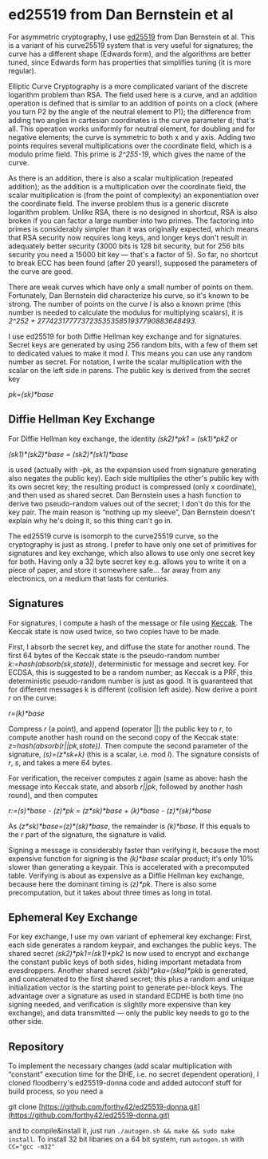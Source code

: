 ed25519 from Dan Bernstein et al
================================

For asymmetric cryptography, I use [ed25519](https://ed25519.cr.yp.to/) from
Dan Bernstein et al.  This is a variant of his curve25519 system that is
very useful for signatures; the curve has a different shape (Edwards form), and
the algorithms are better tuned, since Edwards form has properties that
simplifies tuning (it is more regular).

Elliptic Curve Cryptography is a more complicated variant of the discrete
logarithm problem than RSA.  The field used here is a curve, and an
addition operation is defined that is similar to an addition of points on a
clock (where you turn P2 by the angle of the neutral element to P1); the
difference from adding two angles in cartesian coordinates is the curve
parameter d; that's all.  This operation works uniformly for neutral
element, for doubling and for negative elements; the curve is symmetric to both
x and y axis.  Adding two points requires several multiplications over the
coordinate field, which is a modulo prime field.  This prime is _2^255-19_,
which gives the name of the curve.

As there is an addition, there is also a scalar multiplication (repeated
addition); as the addition is a multiplication over the coordinate field, the
scalar multiplication is (from the point of complexity) an exponentiation over
the coordinate field.  The inverse problem thus is a generic discrete
logarithm problem.  Unlike RSA, there is no designed in shortcut, RSA is
also broken if you can factor a large number into two primes.  The
factoring into primes is considerably simpler than it was originally expected,
which means that RSA security now requires long keys, and longer keys don't
result in adequately better security (3000 bits is 128 bit security, but for
256 bits security you need a 15000 bit key — that's a factor of 5).  So
far, no shortcut to break ECC has been found (after 20 years!), supposed the
parameters of the curve are good.

There are weak curves which have only a small number of points on them.
 Fortunately, Dan Bernstein did characterize his curve, so it's known to
be strong.  The number of points on the curve _l_ is also a known
prime (this number is needed to calculate the modulus for multiplying scalars),
it is _2^252 + 27742317777372353535851937790883648493_.

I use ed25519 for both Diffie Hellman key exchange and for signatures.
 Secret keys are generated by using 256 random bits, with a few of them
set to dedicated values to make it mod _l_.  This means you can use
any random number as secret.  For notation, I write the scalar
multiplication with the scalar on the left side in parens.  The public key
is derived from the secret key

_pk=(sk)\*base_

## Diffie Hellman Key Exchange ##

For Diffie Hellman key exchange, the identity _(sk2)\*pk1 = (sk1)\*pk2_ or

_(sk1)\*(sk2)\*base = (sk2)\*(sk1)\*base_

is used (actually with -pk, as the expansion used from signature generating
also negates the public key).  Each side multiplies the other's public key
with its own secret key; the resulting product is compressed (only x
coordinate), and then used as shared secret.  Dan Bernstein uses a hash
function to derive two pseudo-random values out of the secret; I don't do this
for the key pair.  The main reason is “nothing up my sleeve”, Dan
Bernstein doesn't explain why he's doing it, so this thing can't go in.

The ed25519 curve is isomorph to the curve25519 curve, so the cryptography
is just as strong.  I prefer to have only one set of primitives for
signatures and key exchange, which also allows to use only one secret key for
both.  Having only a 32 byte secret key e.g. allows you to write it on a
piece of paper, and store it somewhere safe... far away from any electronics,
on a medium that lasts for centuries.

## Signatures ##

For signatures, I compute a hash of the message or file using
[Keccak](http://keccak.noekeon.org/).  The Keccak state is now
used twice, so two copies have to be made.

First, I absorb the secret key, and diffuse the state for another round.
 The first 64 bytes of the Keccak state is the pseudo-random number
_k:=hash(absorb(sk,state))_, deterministic for message and secret key.  For
ECDSA, this is suggested to be a random number; as Keccak is a PRF, this
deterministic pseudo-random number is just as good.  It is guaranteed that
for different messages k is different (collision left aside).  Now derive
a point _r_ on the curve:

_r=(k)\*base_

Compress _r_ (a point), and append (operator \|\|) the public key
to _r_, to compute another hash round on the second copy of the
Keccak state: _z=hash(absorb(r\|\|pk,state))_.  Then compute the
second parameter of the signature, _(s)=(z\*sk+k)_ (this is a scalar,
i.e. mod _l_).  The signature consists of _r_, _s_, and
takes a mere 64 bytes.

For verification, the receiver computes z again (same as above: hash the
message into Keccak state, and absorb _r\|\|pk_, followed by another hash round),
and then computes

_r:=(s)\*base - (z)\*pk = (z\*sk)\*base + (k)\*base - (z)\*(sk)\*base_

As _(z\*sk)\*base=(z)\*(sk)\*base_, the remainder is
_(k)\*base_.  If this equals to the _r_ part of the
signature, the signature is valid.

Signing a message is considerably faster than verifying it, because
the most expensive function for signing is the _(k)\*base_ scalar
product; it's only 10% slower than generating a keypair.  This is
accelerated with a precomputed table.  Verifying is about as expensive
as a Diffie Hellman key exchange, because here the dominant timing is
_(z)\*pk_.  There is also some precomputation, but it takes about
three times as long in total.

## Ephemeral Key Exchange ##

For key exchange, I use my own variant of ephemeral key exchange:
First, each side generates a random keypair, and exchanges the public
keys.  The shared secret _(sk2)\*pk1=(sk1)\*pk2_ is now used to
encrypt and exchange the constant public keys of both sides, hiding
important metadata from evesdroppers.  Another shared secret
_(skb)\*pka=(ska)\*pkb_ is generated, and concatenated to the
first shared secret; this plus a random and unique initialization
vector is the starting point to generate per-block keys.  The
advantage over a signature as used in standard ECDHE is both time (no
signing needed, and verification is slightly more expensive than key
exchange), and data transmitted — only the public key needs to go to
the other side.

## Repository ##

To implement the necessary changes (add scalar multiplication with “constant”
execution time for the DHE, i.e. no secret dependent operation), I cloned
floodberry's ed25519-donna code and added autoconf stuff for build process, so
you need a

git clone [https://github.com/forthy42/ed25519-donna.git](https://github.com/forthy42/ed25519-donna.git)

and to compile&install it, just run `./autogen.sh && make && sudo make
install`.  To install 32 bit libaries on a 64 bit system, run `autogen.sh`
with `CC="gcc -m32"`
